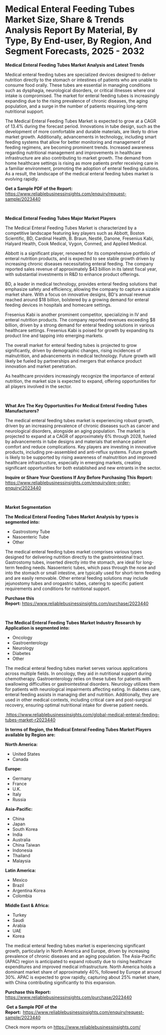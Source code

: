 <p><h1>Medical Enteral Feeding Tubes Market Size, Share & Trends Analysis Report By Material, By Type, By End-user, By Region, And Segment Forecasts, 2025 - 2032</h1></p><p><strong>Medical Enteral Feeding Tubes Market Analysis and Latest Trends</strong></p>
<p><p>Medical enteral feeding tubes are specialized devices designed to deliver nutrition directly to the stomach or intestines of patients who are unable to consume food orally. These tubes are essential in managing conditions such as dysphagia, neurological disorders, or critical illnesses where oral intake is compromised. The market for enteral feeding tubes is increasingly expanding due to the rising prevalence of chronic diseases, the aging population, and a surge in the number of patients requiring long-term nutritional support.</p><p>The Medical Enteral Feeding Tubes Market is expected to grow at a CAGR of 13.4% during the forecast period. Innovations in tube design, such as the development of more comfortable and durable materials, are likely to drive market growth. Additionally, advancements in technology, including smart feeding systems that allow for better monitoring and management of feeding regimens, are becoming prominent trends. Increased awareness regarding nutritional management and improvements in healthcare infrastructure are also contributing to market growth. The demand from home healthcare settings is rising as more patients prefer receiving care in a familiar environment, promoting the adoption of enteral feeding solutions. As a result, the landscape of the medical enteral feeding tubes market is evolving rapidly.</p></p>
<p><strong>Get a Sample PDF of the Report:&nbsp;</strong> <a href="https://www.reliablebusinessinsights.com/enquiry/request-sample/2023440?utm_campaign=2757&utm_medium=2&utm_source=Github&utm_content=ia&utm_term=29032025&utm_id=medical-enteral-feeding-tubes">https://www.reliablebusinessinsights.com/enquiry/request-sample/2023440</a></p>
<p>&nbsp;</p>
<p><strong>Medical Enteral Feeding Tubes Major Market Players</strong></p>
<p><p>The Medical Enteral Feeding Tubes Market is characterized by a competitive landscape featuring key players such as Abbott, Boston Scientific, BD, Cardinal Health, B. Braun, Nestlé, Danone, Fresenius Kabi, Halyard Health, Cook Medical, Vygon, Conmed, and Applied Medical. </p><p>Abbott is a significant player, renowned for its comprehensive portfolio of enteral nutrition products, and is expected to see stable growth driven by increasing chronic diseases necessitating enteral feeding. The company reported sales revenue of approximately $43 billion in its latest fiscal year, with substantial investments in R&D to enhance product offerings.</p><p>BD, a leader in medical technology, provides enteral feeding solutions that emphasize safety and efficiency, allowing the company to capture a sizable market share. With a focus on innovative designs, BD's annual revenue reached around $18 billion, bolstered by a growing demand for enteral feeding devices in hospitals and homecare settings.</p><p>Fresenius Kabi is another prominent competitor, specializing in IV and enteral nutrition products. The company reported revenues exceeding $8 billion, driven by a strong demand for enteral feeding solutions in various healthcare settings. Fresenius Kabi is poised for growth by expanding its product line and tapping into emerging markets.</p><p>The overall market for enteral feeding tubes is projected to grow significantly, driven by demographic changes, rising incidences of malnutrition, and advancements in medical technology. Future growth will likely be fueled by partnerships and mergers that enhance product innovation and market penetration.</p><p>As healthcare providers increasingly recognize the importance of enteral nutrition, the market size is expected to expand, offering opportunities for all players involved in the sector.</p></p>
<p>&nbsp;</p>
<p><strong>What Are The Key Opportunities For Medical Enteral Feeding Tubes Manufacturers?</strong></p>
<p><p>The medical enteral feeding tubes market is experiencing robust growth, driven by an increasing prevalence of chronic diseases such as cancer and neurological disorders, alongside an aging population. The market is projected to expand at a CAGR of approximately 6% through 2028, fueled by advancements in tube designs and materials that enhance patient comfort and reduce complications. Key players are investing in innovative products, including pre-assembled and anti-reflux systems. Future growth is likely to be supported by rising awareness of malnutrition and improved healthcare infrastructure, especially in emerging markets, creating significant opportunities for both established and new entrants in the sector.</p></p>
<p><strong>Inquire or Share Your Questions If Any Before Purchasing This Report:</strong> <a href="https://www.reliablebusinessinsights.com/enquiry/pre-order-enquiry/2023440?utm_campaign=2757&utm_medium=2&utm_source=Github&utm_content=ia&utm_term=29032025&utm_id=medical-enteral-feeding-tubes">https://www.reliablebusinessinsights.com/enquiry/pre-order-enquiry/2023440</a></p>
<p>&nbsp;</p>
<p><strong>Market Segmentation</strong></p>
<p><strong>The Medical Enteral Feeding Tubes Market Analysis by types is segmented into:</strong></p>
<p><ul><li>Gastrostomy Tube</li><li>Nasoenteric Tube</li><li>Other</li></ul></p>
<p><p>The medical enteral feeding tubes market comprises various types designed for delivering nutrition directly to the gastrointestinal tract. Gastrostomy tubes, inserted directly into the stomach, are ideal for long-term feeding needs. Nasoenteric tubes, which pass through the nose and into the stomach or small intestine, are typically used for short-term feeding and are easily removable. Other enteral feeding solutions may include jejunostomy tubes and orogastric tubes, catering to specific patient requirements and conditions for nutritional support.</p></p>
<p><strong>Purchase this Report:&nbsp;</strong><a href="https://www.reliablebusinessinsights.com/purchase/2023440?utm_campaign=2757&utm_medium=2&utm_source=Github&utm_content=ia&utm_term=29032025&utm_id=medical-enteral-feeding-tubes">https://www.reliablebusinessinsights.com/purchase/2023440</a></p>
<p>&nbsp;</p>
<p><strong>The Medical Enteral Feeding Tubes Market Industry Research by Application is segmented into:</strong></p>
<p><ul><li>Oncology</li><li>Gastroenterology</li><li>Neurology</li><li>Diabetes</li><li>Other</li></ul></p>
<p><p>The medical enteral feeding tubes market serves various applications across multiple fields. In oncology, they aid in nutritional support during chemotherapy. Gastroenterology relies on these tubes for patients with swallowing difficulties or gastrointestinal disorders. Neurology utilizes them for patients with neurological impairments affecting eating. In diabetes care, enteral feeding assists in managing diet and nutrition. Additionally, they are used in other medical contexts, including critical care and post-surgical recovery, ensuring optimal nutritional intake for diverse patient needs.</p></p>
<p><a href="https://www.reliablebusinessinsights.com/global-medical-enteral-feeding-tubes-market-r2023440?utm_campaign=2757&utm_medium=2&utm_source=Github&utm_content=ia&utm_term=29032025&utm_id=medical-enteral-feeding-tubes">&nbsp;https://www.reliablebusinessinsights.com/global-medical-enteral-feeding-tubes-market-r2023440</a></p>
<p><strong>In terms of Region, the Medical Enteral Feeding Tubes Market Players available by Region are:</strong></p>
<p>
    <p> <strong> North America: </strong>
        <ul>
            <li>United States</li>
            <li>Canada</li>
        </ul>
        </p> 
    <p> <strong> Europe: </strong>
        <ul>
            <li>Germany</li>
            <li>France</li>
            <li>U.K.</li>
            <li>Italy</li>
            <li>Russia</li>
        </ul>
        </p> 
    <p> <strong> Asia-Pacific: </strong>
        <ul>
            <li>China</li>
            <li>Japan</li>
            <li>South Korea</li>
            <li>India</li>
            <li>Australia</li>
            <li>China Taiwan</li>
            <li>Indonesia</li>
            <li>Thailand</li>
            <li>Malaysia</li>
        </ul>
        </p> 
    <p> <strong> Latin America: </strong>
        <ul>
            <li>Mexico</li>
            <li>Brazil</li>
            <li>Argentina Korea</li>
            <li>Colombia</li>
        </ul>
        </p> 
    <p> <strong> Middle East & Africa: </strong>
        <ul>
            <li>Turkey</li>
            <li>Saudi</li>
            <li>Arabia</li>
            <li>UAE</li>
            <li>Korea</li>
        </ul>
    </p>
    </p>
<p><p>The medical enteral feeding tubes market is experiencing significant growth, particularly in North America and Europe, driven by increasing prevalence of chronic diseases and an aging population. The Asia-Pacific (APAC) region is anticipated to expand robustly due to rising healthcare expenditures and improved medical infrastructure. North America holds a dominant market share of approximately 40%, followed by Europe at around 30%. APAC is expected to grow rapidly, capturing about 25% market share, with China contributing significantly to this expansion.</p></p>
<p><strong>Purchase this Report: </strong><a href="https://www.reliablebusinessinsights.com/purchase/2023440?utm_campaign=2757&utm_medium=2&utm_source=Github&utm_content=ia&utm_term=29032025&utm_id=medical-enteral-feeding-tubes">https://www.reliablebusinessinsights.com/purchase/2023440</a></p>
<p>&nbsp;<strong>Get a Sample PDF of the Report:&nbsp;&nbsp;</strong><a href="https://www.reliablebusinessinsights.com/enquiry/request-sample/2023440?utm_campaign=2757&utm_medium=2&utm_source=Github&utm_content=ia&utm_term=29032025&utm_id=medical-enteral-feeding-tubes">https://www.reliablebusinessinsights.com/enquiry/request-sample/2023440</a></p>
<p><strong></strong></p>
<p>Check more reports on <a href="https://www.reliablebusinessinsights.com/?utm_campaign=2757&utm_medium=2&utm_source=Github&utm_content=ia&utm_term=29032025&utm_id=medical-enteral-feeding-tubes">https://www.reliablebusinessinsights.com/</a></p>